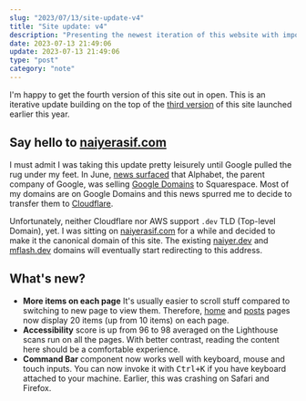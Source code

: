 ```yaml
---
slug: "2023/07/13/site-update-v4"
title: "Site update: v4"
description: "Presenting the newest iteration of this website with important fixes, new canonical domain and more."
date: 2023-07-13 21:49:06
update: 2023-07-13 21:49:06
type: "post"
category: "note"
---
```


I'm happy to get the fourth version of this site out in open. This is an iterative update building on the top of the [third version](/post/2023/02/02/introducing-naiyer-dev/) of this site launched earlier this year.

## Say hello to [naiyerasif.com](https://naiyerasif.com)

I must admit I was taking this update pretty leisurely until Google pulled the rug under my feet. In June, [news surfaced](https://news.ycombinator.com/item?id=36346454) that Alphabet, the parent company of Google, was selling [Google Domains](https://domains.google/) to Squarespace. Most of my domains are on Google Domains and this news spurred me to decide to transfer them to [Cloudflare](https://www.cloudflare.com/).

Unfortunately, neither Cloudflare nor AWS support `.dev` TLD (Top-level Domain), yet. I was sitting on [naiyerasif.com](https://naiyerasif.com) for a while and decided to make it the canonical domain of this site. The existing [naiyer.dev](https://naiyer.dev) and [mflash.dev](https://mflash.dev) domains will eventually start redirecting to this address.

## What's new?

- **More items on each page** It's usually easier to scroll stuff compared to switching to new page to view them. Therefore, [home](/) and [posts](/posts/) pages now display 20 items (up from 10 items) on each page.
- **Accessibility** score is up from 96 to 98 averaged on the Lighthouse scans run on all the pages. With better contrast, reading the content here should be a comfortable experience.
- **Command Bar** component now works well with keyboard, mouse and touch inputs. You can now invoke it with <kbd>Ctrl+K</kbd> if you have keyboard attached to your machine. Earlier, this was crashing on Safari and Firefox.
